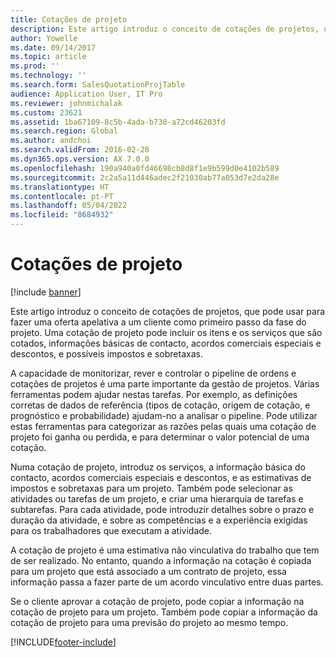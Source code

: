 ```yaml
---
title: Cotações de projeto
description: Este artigo introduz o conceito de cotações de projetos, que pode usar para fazer uma oferta apelativa a um cliente como primeiro passo da fase do projeto. Uma cotação de projeto pode incluir os itens e os serviços que são cotados, informações básicas de contacto, acordos comerciais especiais e descontos, e possíveis impostos e sobretaxas.
author: Yowelle
ms.date: 09/14/2017
ms.topic: article
ms.prod: ''
ms.technology: ''
ms.search.form: SalesQuotationProjTable
audience: Application User, IT Pro
ms.reviewer: johnmichalak
ms.custom: 23621
ms.assetid: 1ba67109-8c5b-4ada-b730-a72cd46203fd
ms.search.region: Global
ms.author: andchoi
ms.search.validFrom: 2016-02-28
ms.dyn365.ops.version: AX 7.0.0
ms.openlocfilehash: 190a940a0fd46698cb8d8f1e9b599d0e4102b589
ms.sourcegitcommit: 2c2a5a11d446adec2f21030ab77a053d7e2da28e
ms.translationtype: HT
ms.contentlocale: pt-PT
ms.lasthandoff: 05/04/2022
ms.locfileid: "8684932"
---
```

# <a name="project-quotations"></a>Cotações de projeto

[!include [banner](../includes/banner.md)]

Este artigo introduz o conceito de cotações de projetos, que pode usar para fazer uma oferta apelativa a um cliente como primeiro passo da fase do projeto. Uma cotação de projeto pode incluir os itens e os serviços que são cotados, informações básicas de contacto, acordos comerciais especiais e descontos, e possíveis impostos e sobretaxas. 

A capacidade de monitorizar, rever e controlar o pipeline de ordens e cotações de projetos é uma parte importante da gestão de projetos. Várias ferramentas podem ajudar nestas tarefas. Por exemplo, as definições corretas de dados de referência (tipos de cotação, origem de cotação, e prognóstico e probabilidade) ajudam-no a analisar o pipeline. Pode utilizar estas ferramentas para categorizar as razões pelas quais uma cotação de projeto foi ganha ou perdida, e para determinar o valor potencial de uma cotação. 

Numa cotação de projeto, introduz os serviços, a informação básica do contacto, acordos comerciais especiais e descontos, e as estimativas de impostos e sobretaxas para um projeto. Também pode selecionar as atividades ou tarefas de um projeto, e criar uma hierarquia de tarefas e subtarefas. Para cada atividade, pode introduzir detalhes sobre o prazo e duração da atividade, e sobre as competências e a experiência exigidas para os trabalhadores que executam a atividade. 

A cotação de projeto é uma estimativa não vinculativa do trabalho que tem de ser realizado. No entanto, quando a informação na cotação é copiada para um projeto que está associado a um contrato de projeto, essa informação passa a fazer parte de um acordo vinculativo entre duas partes. 

Se o cliente aprovar a cotação de projeto, pode copiar a informação na cotação de projeto para um projeto. Também pode copiar a informação da cotação de projeto para uma previsão do projeto ao mesmo tempo.





[!INCLUDE[footer-include](../includes/footer-banner.md)]